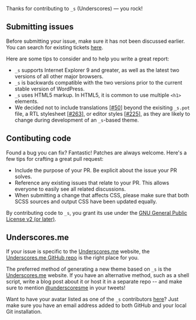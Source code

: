 Thanks for contributing to `_s` (Underscores) — you rock!

## Submitting issues
Before submitting your issue, make sure it has not been discussed earlier. You can search for existing tickets [here](https://github.com/Automattic/_s/search).

Here are some tips to consider and to help you write a great report:

* `_s` supports Internet Explorer 9 and greater, as well as the latest two versions of all other major browsers.
* `_s` is backwards compatible with the two versions prior to the current stable version of WordPress.
* `_s` uses HTML5 markup. In HTML5, it is common to use multiple `<h1>` elements.
* We decided not to include translations [[#50](https://github.com/Automattic/_s/pull/50)] beyond the exisiting `_s.pot` file, a RTL stylesheet [[#263](https://github.com/Automattic/_s/pull/263)], or editor styles [[#225](https://github.com/Automattic/_s/pull/225)], as they are likely to change during development of an `_s`-based theme.

## Contibuting code

Found a bug you can fix? Fantastic! Patches are always welcome. Here's a few tips for crafting a great pull request:

* Include the purpose of your PR. Be explicit about the issue your PR solves.
* Reference any existing issues that relate to your PR. This allows everyone to easily see all related discussions.
* When submitting a change that affects CSS, please make sure that both SCSS sources and output CSS have been updated equally.

By contributing code to `_s`, you grant its use under the [GNU General Public License v2 (or later)](http://www.gnu.org/licenses/gpl-2.0.html).

## Underscores.me
If your issue is specific to the [Underscores.me](http://underscores.me) website, the [Underscores.me GitHub repo](https://github.com/Automattic/underscores.me) is the right place for you.

The preferred method of generating a new theme based on `_s` is the [Underscores.me](http://underscores.me) website. If you have an alternative method, such as a shell script, write a blog post about it or host it in a separate repo -- and make sure to mention [@underscoresme](https://twitter.com/underscoresme) in your tweets!

Want to have your avatar listed as one of the `_s` contributors [here](http://underscores.me/#contribute)? Just make sure you have an email address added to both GitHub and your local Git installation.
